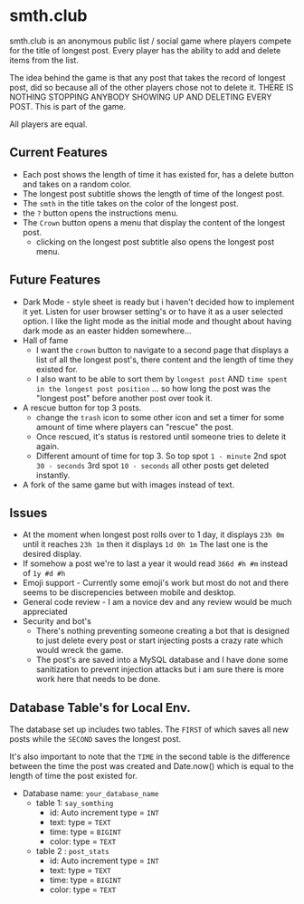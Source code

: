 # smth.club

smth.club is an anonymous public list / social game where players compete for the title of longest post. Every player has the ability to add and delete items from the list. 

The idea behind the game is that any post that takes the record of longest post, did so because all of the other players chose not to delete it. THERE IS NOTHING STOPPING ANYBODY SHOWING UP AND DELETING EVERY POST. This is part of the game.  

All players are equal.

## Current Features
* Each post shows the length of time it has existed for, has a delete button and takes on a random color. 
* The longest post subtitle shows the length of time of the longest post. 
* The `smth` in the title takes on the color of the longest post. 
* the `?` button opens the instructions menu.
* The `Crown` button opens a menu that display the content of the longest post. 
  * clicking on the longest post subtitle also opens the longest post menu. 

## Future Features

* Dark Mode - style sheet is ready but i haven't decided how to implement it yet. Listen for user browser setting's or to have it as a user selected option. I like the light mode as the initial mode and thought about having dark mode as an easter hidden somewhere...
* Hall of fame 
  * I want the `crown` button to navigate to a second page that displays a list of all the longest post's, there content and the length of time they existed for.
  * I also want to be able to sort them by `longest post` AND `time spent in the longest post position` ... so how long the post was the "longest post" before another post over took it. 
* A rescue button for top 3 posts.
  * change the `trash` icon to some other icon and set a timer for some amount of time where players can "rescue" the post. 
  * Once rescued, it's status is restored until someone tries to delete it again. 
   * Different amount of time for top 3. So top spot `1 - minute` 2nd spot `30 - seconds` 3rd spot `10 - seconds` all other posts get deleted instantly. 
* A fork of the same game but with images instead of text. 

## Issues 
* At the moment when longest post rolls over to 1 day, it displays `23h 0m` until it reaches `23h 1m` then it displays `1d 0h 1m` The last one is the desired display. 
* If somehow a post we're to last a year it would read `366d #h #m` instead of `1y #d #h`
* Emoji support - Currently some emoji's work but most do not and there seems to be discrepencies between mobile and desktop. 
* General code review - I am a novice dev and any review would be much appreciated 
* Security and bot's 
  * There's nothing preventing someone creating a bot that is designed to just delete every post or start injecting posts a crazy rate which would wreck the game. 
  * The post's are saved into a MySQL database and I have done some sanitization to prevent injection attacks but i am sure there is more work here that needs to be done. 

## Database Table's for Local Env. 
The database set up includes two tables. The `FIRST` of which saves all new posts while the `SECOND` saves the longest post. 

It's also important to note that the `TIME` in the second table is the difference between the time the post was created and Date.now() which is equal to the length of time the post existed for. 

* Database name: `your_database_name`
  * table 1: `say_somthing`
    * id: Auto increment type = `INT`
    * text: type = `TEXT`
    * time: type = `BIGINT`
    * color: type = `TEXT`
  * table 2 : `post_stats`
    * id: Auto increment type = `INT`
    * text: type = `TEXT`
    * time: type = `BIGINT`
    * color: type = `TEXT`

